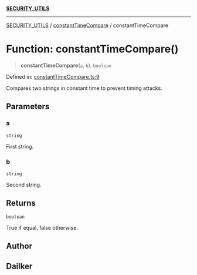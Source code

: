 [**SECURITY_UTILS**](../../README.md)

***

[SECURITY_UTILS](../../README.md) / [constantTimeCompare](../README.md) / constantTimeCompare

# Function: constantTimeCompare()

> **constantTimeCompare**(`a`, `b`): `boolean`

Defined in: [constantTimeCompare.ts:9](https://github.com/dailker/everyutil/blob/26e2bb73429918cf0d08899e9efd90b82a42c92e/src/security/constantTimeCompare.ts#L9)

Compares two strings in constant time to prevent timing attacks.

## Parameters

### a

`string`

First string.

### b

`string`

Second string.

## Returns

`boolean`

True if equal, false otherwise.

## Author

## Dailker
